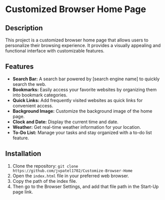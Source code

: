# Customized Browser Home Page

## Description

This project is a customized browser home page that allows users to personalize their browsing experience. It provides a visually appealing and functional interface with customizable features.

## Features

- **Search Bar:** A search bar powered by [search engine name] to quickly search the web.
- **Bookmarks:** Easily access your favorite websites by organizing them into bookmark categories.
- **Quick Links:** Add frequently visited websites as quick links for convenient access.
- **Background Image:** Customize the background image of the home page.
- **Clock and Date:** Display the current time and date.
- **Weather:** Get real-time weather information for your location.
- **To-Do List:** Manage your tasks and stay organized with a to-do list feature.

## Installation

1. Clone the repository: `git clone https://github.com/jvpatel1702/Customize-Browser-Home`
2. Open the `index.html` file in your preferred web browser.
3. Copy the path of the index file.
4. Then go to the Browser Settings, and add that file path in the Start-Up page link.
